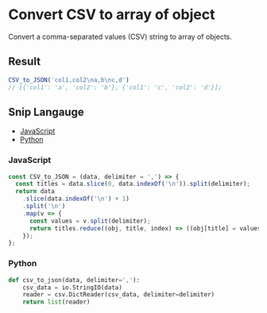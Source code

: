 # Convert CSV to array of object
Convert a comma-separated values (CSV) string to array of objects.

## Result
```js
CSV_to_JSON('col1,col2\na,b\nc,d')
// [{'col1': 'a', 'col2': 'b'}, {'col1': 'c', 'col2': 'd'}];
```

## Snip Langauge
* [JavaScript](#javascript)
* [Python](#python)


### JavaScript
```js
const CSV_to_JSON = (data, delimiter = ',') => {
  const titles = data.slice(0, data.indexOf('\n')).split(delimiter);
  return data
    .slice(data.indexOf('\n') + 1)
    .split('\n')
    .map(v => {
      const values = v.split(delimiter);
      return titles.reduce((obj, title, index) => ((obj[title] = values[index]), obj), {});
    });
};
```

### Python
```py
def csv_to_json(data, delimiter=','):
    csv_data = io.StringIO(data)
    reader = csv.DictReader(csv_data, delimiter=delimiter)
    return list(reader)
```

